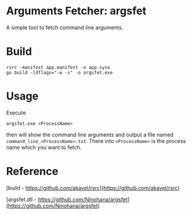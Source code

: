 # Arguments Fetcher: argsfet

A simple tool to fetch command line arguments.

# Build

```shell
rsrc -manifest app.manifest -o app.syso
go build -ldflags="-w -s" -o argsfet.exe
```

# Usage

Execute

```shell
argsfet.exe <ProcessName>
```

then will show the command line arguments and output a file named `command_line_<ProcessName>.txt`.
There into `<ProcessName>` is the process name which you want to fetch.

# Reference

[build - https://github.com/akavel/rsrc](https://github.com/akavel/rsrc)

[argsfet.dll - https://github.com/Ninohana/argsfet](https://github.com/Ninohana/argsfet)